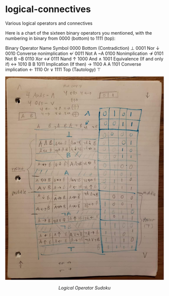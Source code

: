# logical-connectives
Various logical operators and connectives

Here is a chart of the sixteen binary operators you mentioned, with the numbering in binary from 0000 (bottom) to 1111 (top):

Binary	Operator Name	Symbol
0000	Bottom (Contradiction)	⊥
0001	Nor	↓
0010	Converse nonimplication	↚
0011	Not A	~A
0100	Nonimplication	↛
0101	Not B	~B
0110	Xor	↮
0111	Nand	↑
1000	And	∧
1001	Equivalence (If and only if)	↔
1010	B	B
1011	Implication (If then)	→
1100	A	A
1101	Converse implication	←
1110	Or	∨
1111	Top (Tautology)	⊤



<p align="center">
  <img src="logical-sudoku.jpg" width="1000px"/>
  <p align="center"><i>Logical Operator Sudoku</i></p>
</p>
